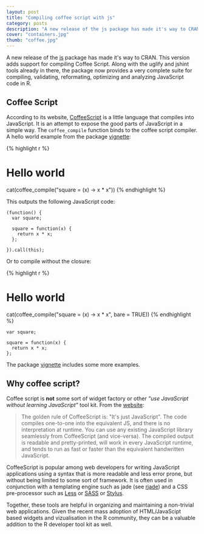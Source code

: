 ```yaml
---
layout: post
title: "Compiling coffee script with js"
category: posts
description: "A new release of the js package has made it's way to CRAN. This version adds support to compiling coffee script. Along with the uglify and jshint tools in there, the package provides a very complete suite for compiling validating, reformating, optimizing and analyzing JavaScript code in R."
cover: "containers.jpg"
thumb: "coffee.jpg"
---
```


A new release of the [js](http://cran.r-project.org/web/packages/js/) package has made it's way to CRAN. This version adds support for compiling Coffee Script. Along with the uglify and jshint tools already in there, the package now provides a very complete suite for compiling, validating, reformating, optimizing and analyzing JavaScript code in R.

## Coffee Script

According to its website, [CoffeeScript](http://coffeescript.org/) is a little language that compiles into JavaScript. It is an attempt to expose the good parts of JavaScript in a simple way. The `coffee_compile` function binds to the coffee script compiler. A hello world example from the package [vignette](http://cran.r-project.org/web/packages/js/vignettes/intro.html):


{% highlight r %}
# Hello world
cat(coffee_compile("square = (x) -> x * x"))
{% endhighlight %}

This outputs the following JavaScript code:

```
(function() {
  var square;

  square = function(x) {
    return x * x;
  };

}).call(this);
```

Or to compile without the closure:

{% highlight r %}
# Hello world
cat(coffee_compile("square = (x) -> x * x", bare = TRUE))
{% endhighlight %}
```
var square;

square = function(x) {
  return x * x;
};
```

The package [vignette](http://cran.r-project.org/web/packages/js/vignettes/intro.html) includes some more examples.

## Why coffee script?

Coffee script is **not** some sort of widget factory or other *"use JavaScript without learning JavaScript"* tool kit. From the [website](http://coffeescript.org):

> The golden rule of CoffeeScript is: "It's just JavaScript". The code compiles one-to-one into the equivalent JS, and there is no interpretation at runtime. You can use any existing JavaScript library seamlessly from CoffeeScript (and vice-versa). The compiled output is readable and pretty-printed, will work in every JavaScript runtime, and tends to run as fast or faster than the equivalent handwritten JavaScript.

CoffeeScript is popular among web developers for writing JavaScript applications using a syntax that is more readable and less error prone, but without being limited to some sort of framework. It is often used in conjunction with a templating engine such as jade (see [rjade](https://www.opencpu.org/posts/jade-release-0-1/)) and a CSS pre-processor such as [Less](http://lesscss.org/) or [SASS](http://sass-lang.com/) or [Stylus](https://learnboost.github.io/stylus/).

Together, these tools are helpful in organizing and maintaining a non-trivial web applications. Given the recent mass adoption of HTML/JavaScipt based widgets and vizualisation in the R community, they can be a valuable addition to the R developer tool kit as well.
